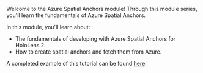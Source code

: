 Welcome to the Azure Spatial Anchors module! Through this module series, you'll learn the fundamentals of Azure Spatial Anchors.

In this module, you'll learn about:

* The fundamentals of developing with Azure Spatial Anchors for HoloLens 2.
* How to create spatial anchors and fetch them from Azure.

A completed example of this tutorial can be found [here](https://github.com/microsoft/MixedRealityLearning/tree/development/MRTK3%20Tutorials).